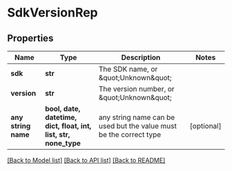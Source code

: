 # SdkVersionRep


## Properties
Name | Type | Description | Notes
------------ | ------------- | ------------- | -------------
**sdk** | **str** | The SDK name, or \&quot;Unknown\&quot; | 
**version** | **str** | The version number, or \&quot;Unknown\&quot; | 
**any string name** | **bool, date, datetime, dict, float, int, list, str, none_type** | any string name can be used but the value must be the correct type | [optional]

[[Back to Model list]](../README.md#documentation-for-models) [[Back to API list]](../README.md#documentation-for-api-endpoints) [[Back to README]](../README.md)


